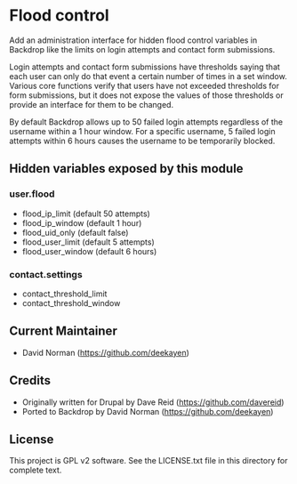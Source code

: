 Flood control
=============

Add an administration interface for hidden flood control variables in Backdrop
like the limits on login attempts and contact form submissions.

Login attempts and contact form submissions have thresholds saying that each
user can only do that event a certain number of times in a set window. Various
core functions verify that users have not exceeded thresholds for form
submissions, but it does not expose the values of those thresholds or provide an
interface for them to be changed.

By default Backdrop allows up to 50 failed login attempts regardless of the
username within a 1 hour window. For a specific username, 5 failed login
attempts within 6 hours causes the username to be temporarily blocked.

Hidden variables exposed by this module
---------------------------------------

### user.flood

- flood_ip_limit (default 50 attempts)
- flood_ip_window (default 1 hour)
- flood_uid_only (default false)
- flood_user_limit (default 5 attempts)
- flood_user_window (default 6 hours)

### contact.settings

- contact_threshold_limit
- contact_threshold_window

Current Maintainer
------------------

- David Norman (https://github.com/deekayen)

Credits
-------

- Originally written for Drupal by Dave Reid (https://github.com/davereid)
- Ported to Backdrop by David Norman (https://github.com/deekayen)

License
-------

This project is GPL v2 software. See the LICENSE.txt file in this directory for
complete text.
